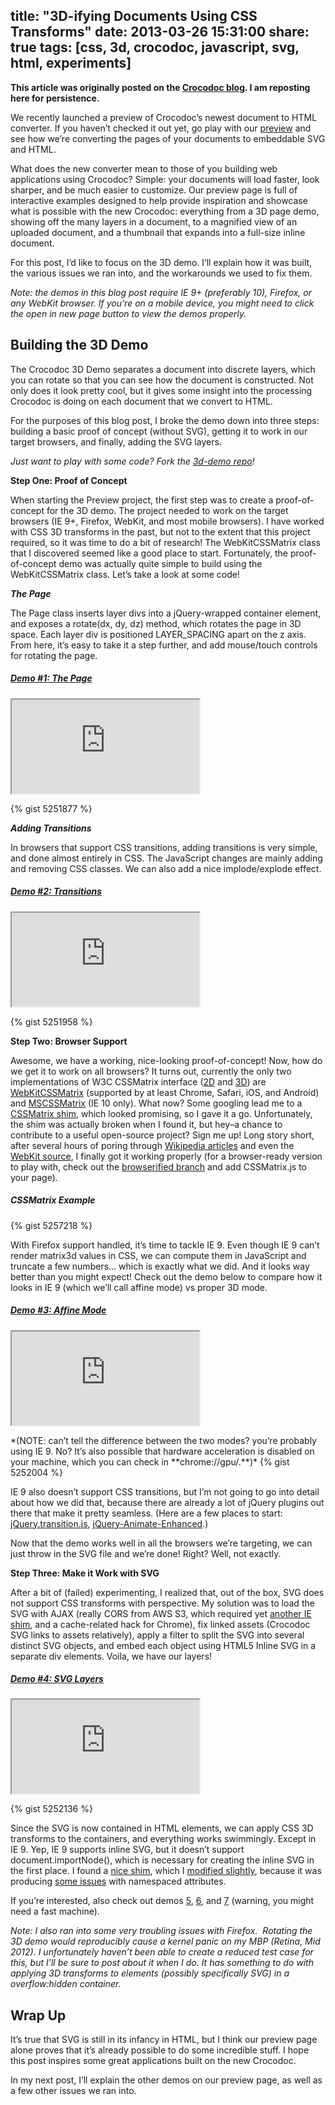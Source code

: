title: "3D-ifying Documents Using CSS Transforms"
date: 2013-03-26 15:31:00
share: true
tags: [css, 3d, crocodoc, javascript, svg, html, experiments]
---

**This article was originally posted on the [Crocodoc blog](http://blog.crocodoc.com/post/46369766700/3d-ifying-documents-using-css-transforms). I am reposting here for persistence.**

We recently launched a preview of Crocodoc’s newest document to HTML converter. If you haven’t checked it out yet, go play with our [preview](http://preview.crocodoc.com/) and see how we’re converting the pages of your documents to embeddable SVG and HTML.

What does the new converter mean to those of you building web applications using Crocodoc? Simple: your documents will load faster, look sharper, and be much easier to customize. Our preview page is full of interactive examples designed to help provide inspiration and showcase what is possible with the new Crocodoc: everything from a 3D page demo, showing off the many layers in a document, to a magnified view of an uploaded document, and a thumbnail that expands into a full-size inline document.

For this post, I’d like to focus on the 3D demo. I’ll explain how it was built, the various issues we ran into, and the workarounds we used to fix them.

<!--more-->
*Note: the demos in this blog post require IE 9+ (preferably 10), Firefox, or any WebKit browser. If you’re on a mobile device, you might need to click the open in new page button to view the demos properly.*

Building the 3D Demo
--------------------

The Crocodoc 3D Demo separates a document into discrete layers, which you can rotate so that you can see how the document is constructed. Not only does it look pretty cool, but it gives some insight into the processing Crocodoc is doing on each document that we convert to HTML.

For the purposes of this blog post, I broke the demo down into three steps: building a basic proof of concept (without SVG), getting it to work in our target browsers, and finally, adding the SVG layers.

*Just want to play with some code? Fork the [3d-demo repo](https://github.com/crocodoc/3d-demo)!*

**Step One: Proof of Concept**

When starting the Preview project, the first step was to create a proof-of-concept for the 3D demo. The project needed to work on the target browsers (IE 9+, Firefox, WebKit, and most mobile browsers). I have worked with CSS 3D transforms in the past, but not to the extent that this project required, so it was time to do a bit of research! The WebKitCSSMatrix class that I discovered seemed like a good place to start. Fortunately, the proof-of-concept demo was actually quite simple to build using the WebKitCSSMatrix class. Let’s take a look at some code!


**_The Page_**

The Page class inserts layer divs into a jQuery-wrapped container element, and exposes a rotate(dx, dy, dz) method, which rotates the page in 3D space. Each layer div is positioned LAYER\_SPACING apart on the z axis. From here, it’s easy to take it a step further, and add mouse/touch controls for rotating the page.

##### [Demo \#1: The Page](http://lakenen.com/blog-demos/demo1.html)
<p><iframe class="demo" src="http://lakenen.com/blog-demos/demo1.html"></iframe></p>
{% gist 5251877 %}
   

**_Adding Transitions_**

In browsers that support CSS transitions, adding transitions is very simple, and done almost entirely in CSS. The JavaScript changes are mainly adding and removing CSS classes. We can also add a nice implode/explode effect.

##### [Demo \#2: Transitions](http://lakenen.com/blog-demos/demo2.html)
<p><iframe class="demo" src="http://lakenen.com/blog-demos/demo2.html"></iframe></p>
{% gist 5251958 %}
  

**Step Two: Browser Support**

Awesome, we have a working, nice-looking proof-of-concept! Now, how do we get it to work on all browsers? It turns out, currently the only two implementations of W3C CSSMatrix interface ([2D](http://dev.w3.org/csswg/css3-2d-transforms/#cssmatrix-interface) and [3D](http://dev.w3.org/csswg/css3-3d-transforms/#cssmatrix-interface)) are [WebKitCSSMatrix](http://developer.apple.com/library/safari/#documentation/AudioVideo/Reference/WebKitCSSMatrixClassReference/WebKitCSSMatrix/WebKitCSSMatrix.html "WebKitCSSMatrix Class Reference") (supported by at least Chrome, Safari, iOS, and Android) and [MSCSSMatrix](http://msdn.microsoft.com/en-us/library/windows/apps/hh453593.aspx "MSCSSMatrix Class Reference") (IE 10 only). What now? Some googling lead me to a [CSSMatrix shim](https://github.com/arian/CSSMatrix), which looked promising, so I gave it a go. Unfortunately, the shim was actually broken when I found it, but hey–a chance to contribute to a useful open-source project? Sign me up! Long story short, after several hours of poring through [Wikipedia articles](http://en.wikipedia.org/wiki/Rotation_matrix) and even the [WebKit source](http://www.opensource.apple.com/source/WebCore/WebCore-514/platform/graphics/transforms/TransformationMatrix.cpp), I finally got it working properly (for a browser-ready version to play with, check out the [browserified branch](https://github.com/camupod/CSSMatrix/tree/browserified) and add CSSMatrix.js to your page).

##### CSSMatrix Example
{% gist 5257218 %}
   

With Firefox support handled, it’s time to tackle IE 9. Even though IE 9 can’t render matrix3d values in CSS, we can compute them in JavaScript and truncate a few numbers… which is exactly what we did. And it looks way better than you might expect! Check out the demo below to compare how it looks in IE 9 (which we’ll call affine mode) vs proper 3D mode.

##### [Demo \#3: Affine Mode](http://lakenen.com/blog-demos/demo3.html)

<p><iframe class="demo" src="http://lakenen.com/blog-demos/demo3.html"></iframe></p>
*(NOTE: can’t tell the difference between the two modes? you’re probably using IE 9. No? It’s also possible that hardware acceleration is disabled on your machine, which you can check in **chrome://gpu/.**)*
{% gist 5252004 %}
   

IE 9 also doesn’t support CSS transitions, but I’m not going to go into detail about how we did that, because there are already a lot of jQuery plugins out there that make it pretty seamless. (Here are a few places to start: [jQuery.transition.js](https://github.com/louisremi/jquery.transition.js), [jQuery-Animate-Enhanced](https://github.com/benbarnett/jQuery-Animate-Enhanced).)

Now that the demo works well in all the browsers we’re targeting, we can just throw in the SVG file and we’re done! Right? Well, not exactly.
   

**Step Three: Make it Work with SVG**

After a bit of (failed) experimenting, I realized that, out of the box, SVG does not support CSS transforms with perspective. My solution was to load the SVG with AJAX (really CORS from AWS S3, which required yet [another IE shim](https://gist.github.com/camupod/5252086), and a cache-related hack for Chrome), fix linked assets (Crocodoc SVG links to assets relatively), apply a filter to split the SVG into several distinct SVG objects, and embed each object using HTML5 Inline SVG in a separate div elements. Voila, we have our layers!

##### [Demo \#4: SVG Layers](http://lakenen.com/blog-demos/demo4.html)
<p><iframe class="demo" src="http://lakenen.com/blog-demos/demo4.html"></iframe></p>
{% gist 5252136 %}
   

Since the SVG is now contained in HTML elements, we can apply CSS 3D transforms to the containers, and everything works swimmingly. Except in IE 9. Yep, IE 9 supports inline SVG, but it doesn’t support document.importNode(), which is necessary for creating the inline SVG in the first place. I found a [nice shim](http://stackoverflow.com/a/9883539/494954), which I [modified slightly](https://gist.github.com/camupod/5165619#file-importnode-js), because it was producing [some issues](http://stackoverflow.com/questions/14593520/ie9-importing-inline-svg-image-elements-broken) with namespaced attributes.

If you’re interested, also check out demos [5](http://lakenen.com/blog-demos/demo5.html), [6](http://lakenen.com/blog-demos/demo6.html), and [7](http://lakenen.com/blog-demos/demo7.html) (warning, you might need a fast machine).

*Note: I also ran into some very troubling issues with Firefox.  Rotating the 3D demo would reproducibly cause a kernel panic on my MBP (Retina, Mid 2012). I unfortunately haven’t been able to create a reduced test case for this, but I’ll be sure to post about it when I do. It has something to do with applying 3D transforms to elements (possibly specifically SVG) in a overflow:hidden container.*
   

Wrap Up
-------

It’s true that SVG is still in its infancy in HTML, but I think our preview page alone proves that it’s already possible to do some incredible stuff. I hope this post inspires some great applications built on the new Crocodoc.

In my next post, I’ll explain the other demos on our preview page, as well as a few other issues we ran into.

